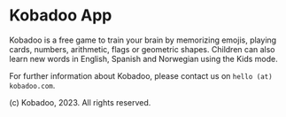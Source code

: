 # Kobadoo App

Kobadoo is a free game to train your brain by memorizing emojis, playing cards, numbers, arithmetic, flags or geometric shapes. Children can also learn new words in English, Spanish and Norwegian using the Kids mode.

For further information about Kobadoo, please contact us on `hello (at) kobadoo.com`.

(c) Kobadoo, 2023. All rights reserved.